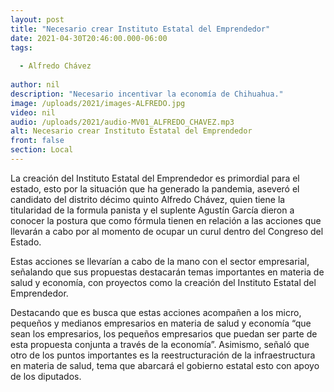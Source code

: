 ```yaml
---
layout: post
title: "Necesario crear Instituto Estatal del Emprendedor"
date: 2021-04-30T20:46:00.000-06:00
tags:
  
  - Alfredo Chávez
  
author: nil
description: "Necesario incentivar la economía de Chihuahua."
image: /uploads/2021/images-ALFREDO.jpg
video: nil
audio: /uploads/2021/audio-MV01_ALFREDO_CHAVEZ.mp3
alt: Necesario crear Instituto Estatal del Emprendedor
front: false
section: Local
---
```


La creación del Instituto Estatal del Emprendedor es primordial para el estado, esto por la situación que ha generado la pandemia, aseveró el candidato del distrito décimo quinto Alfredo Chávez, quien tiene la titularidad de la formula panista y el suplente Agustín García dieron a conocer la postura que como fórmula tienen en relación a las acciones que llevarán a cabo por al momento de ocupar un curul dentro del Congreso del Estado.

Estas acciones se llevarían a cabo de la mano con el sector empresarial, señalando que sus propuestas destacarán temas importantes en materia de salud y economía, con proyectos como la creación del Instituto Estatal del Emprendedor.

Destacando que es busca que estas acciones acompañen a los micro, pequeños y medianos empresarios en materia de salud y economía “que sean los empresarios, los pequeños empresarios que puedan ser parte de esta propuesta conjunta a través de la economía”.
Asimismo, señaló que otro de los puntos importantes es la reestructuración de la infraestructura en materia de salud, tema que abarcará el gobierno estatal esto con apoyo de los diputados.
